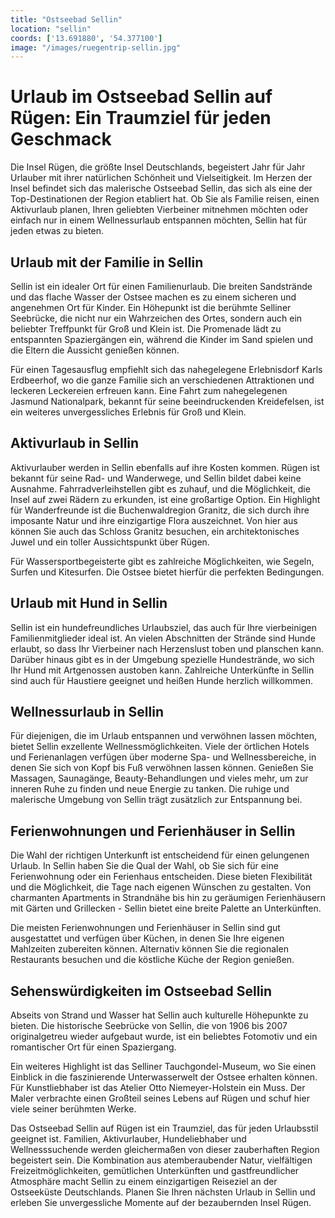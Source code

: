 ```yaml
---
title: "Ostseebad Sellin"
location: "sellin"
coords: ['13.691880', '54.377100']
image: "/images/ruegentrip-sellin.jpg"
---
```


# Urlaub im Ostseebad Sellin auf Rügen: Ein Traumziel für jeden Geschmack

Die Insel Rügen, die größte Insel Deutschlands, begeistert Jahr für Jahr Urlauber mit ihrer natürlichen Schönheit und Vielseitigkeit. Im Herzen der Insel befindet sich das malerische Ostseebad Sellin, das sich als eine der Top-Destinationen der Region etabliert hat. Ob Sie als Familie reisen, einen Aktivurlaub planen, Ihren geliebten Vierbeiner mitnehmen möchten oder einfach nur in einem Wellnessurlaub entspannen möchten, Sellin hat für jeden etwas zu bieten.

## Urlaub mit der Familie in Sellin

Sellin ist ein idealer Ort für einen Familienurlaub. Die breiten Sandstrände und das flache Wasser der Ostsee machen es zu einem sicheren und angenehmen Ort für Kinder. Ein Höhepunkt ist die berühmte Selliner Seebrücke, die nicht nur ein Wahrzeichen des Ortes, sondern auch ein beliebter Treffpunkt für Groß und Klein ist. Die Promenade lädt zu entspannten Spaziergängen ein, während die Kinder im Sand spielen und die Eltern die Aussicht genießen können.

Für einen Tagesausflug empfiehlt sich das nahegelegene Erlebnisdorf Karls Erdbeerhof, wo die ganze Familie sich an verschiedenen Attraktionen und leckeren Leckereien erfreuen kann. Eine Fahrt zum nahegelegenen Jasmund Nationalpark, bekannt für seine beeindruckenden Kreidefelsen, ist ein weiteres unvergessliches Erlebnis für Groß und Klein.

## Aktivurlaub in Sellin

Aktivurlauber werden in Sellin ebenfalls auf ihre Kosten kommen. Rügen ist bekannt für seine Rad- und Wanderwege, und Sellin bildet dabei keine Ausnahme. Fahrradverleihstellen gibt es zuhauf, und die Möglichkeit, die Insel auf zwei Rädern zu erkunden, ist eine großartige Option. Ein Highlight für Wanderfreunde ist die Buchenwaldregion Granitz, die sich durch ihre imposante Natur und ihre einzigartige Flora auszeichnet. Von hier aus können Sie auch das Schloss Granitz besuchen, ein architektonisches Juwel und ein toller Aussichtspunkt über Rügen.

Für Wassersportbegeisterte gibt es zahlreiche Möglichkeiten, wie Segeln, Surfen und Kitesurfen. Die Ostsee bietet hierfür die perfekten Bedingungen.

## Urlaub mit Hund in Sellin

Sellin ist ein hundefreundliches Urlaubsziel, das auch für Ihre vierbeinigen Familienmitglieder ideal ist. An vielen Abschnitten der Strände sind Hunde erlaubt, so dass Ihr Vierbeiner nach Herzenslust toben und planschen kann. Darüber hinaus gibt es in der Umgebung spezielle Hundestrände, wo sich Ihr Hund mit Artgenossen austoben kann. Zahlreiche Unterkünfte in Sellin sind auch für Haustiere geeignet und heißen Hunde herzlich willkommen.

## Wellnessurlaub in Sellin

Für diejenigen, die im Urlaub entspannen und verwöhnen lassen möchten, bietet Sellin exzellente Wellnessmöglichkeiten. Viele der örtlichen Hotels und Ferienanlagen verfügen über moderne Spa- und Wellnessbereiche, in denen Sie sich von Kopf bis Fuß verwöhnen lassen können. Genießen Sie Massagen, Saunagänge, Beauty-Behandlungen und vieles mehr, um zur inneren Ruhe zu finden und neue Energie zu tanken. Die ruhige und malerische Umgebung von Sellin trägt zusätzlich zur Entspannung bei.

## Ferienwohnungen und Ferienhäuser in Sellin

Die Wahl der richtigen Unterkunft ist entscheidend für einen gelungenen Urlaub. In Sellin haben Sie die Qual der Wahl, ob Sie sich für eine Ferienwohnung oder ein Ferienhaus entscheiden. Diese bieten Flexibilität und die Möglichkeit, die Tage nach eigenen Wünschen zu gestalten. Von charmanten Apartments in Strandnähe bis hin zu geräumigen Ferienhäusern mit Gärten und Grillecken - Sellin bietet eine breite Palette an Unterkünften.

Die meisten Ferienwohnungen und Ferienhäuser in Sellin sind gut ausgestattet und verfügen über Küchen, in denen Sie Ihre eigenen Mahlzeiten zubereiten können. Alternativ können Sie die regionalen Restaurants besuchen und die köstliche Küche der Region genießen.

## Sehenswürdigkeiten im Ostseebad Sellin

Abseits von Strand und Wasser hat Sellin auch kulturelle Höhepunkte zu bieten. Die historische Seebrücke von Sellin, die von 1906 bis 2007 originalgetreu wieder aufgebaut wurde, ist ein beliebtes Fotomotiv und ein romantischer Ort für einen Spaziergang.

Ein weiteres Highlight ist das Selliner Tauchgondel-Museum, wo Sie einen Einblick in die faszinierende Unterwasserwelt der Ostsee erhalten können. Für Kunstliebhaber ist das Atelier Otto Niemeyer-Holstein ein Muss. Der Maler verbrachte einen Großteil seines Lebens auf Rügen und schuf hier viele seiner berühmten Werke.


Das Ostseebad Sellin auf Rügen ist ein Traumziel, das für jeden Urlaubsstil geeignet ist. Familien, Aktivurlauber, Hundeliebhaber und Wellnesssuchende werden gleichermaßen von dieser zauberhaften Region begeistert sein. Die Kombination aus atemberaubender Natur, vielfältigen Freizeitmöglichkeiten, gemütlichen Unterkünften und gastfreundlicher Atmosphäre macht Sellin zu einem einzigartigen Reiseziel an der Ostseeküste Deutschlands. Planen Sie Ihren nächsten Urlaub in Sellin und erleben Sie unvergessliche Momente auf der bezaubernden Insel Rügen.